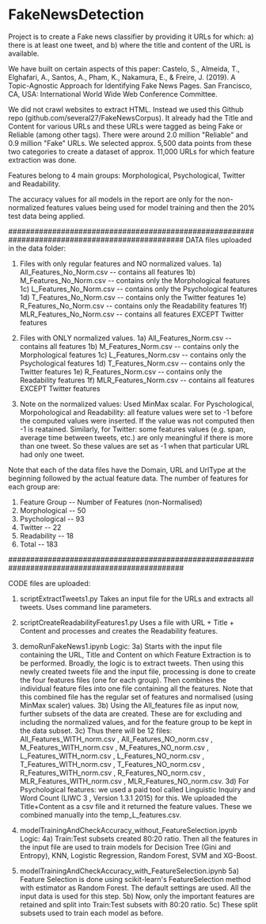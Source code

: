# FakeNewsDetection
Project is to create a Fake news classifier by providing it URLs for which:
a) there is at least one tweet, and
b) where the title and content of the URL is available.

We have built on certain aspects of this paper: Castelo, S., Almeida, T., Elghafari, A., Santos, A., Pham, K., Nakamura, E., & Freire, J. (2019). A Topic-Agnostic Approach for Identifying Fake News Pages. San Francisco, CA, USA: International World Wide Web Conference Committee.

We did not crawl websites to extract HTML. Instead we used this Github repo (github.com/several27/FakeNewsCorpus). It already had the Title and Content for various URLs and these URLs were tagged as being Fake or Reliable (among other tags). There were around 2.0 million "Reliable" and 0.9 million "Fake" URLs. We selected approx. 5,500 data points from these two categories to create a dataset of approx. 11,000 URLs for which feature extraction was done.

Features belong to 4 main groups:
Morphological, Psychological, Twitter and Readability.

The accuracy values for all models in the report are only for the non-normalized features values being used for model training and then the 20% test data being applied.

################################################################################################
DATA files uploaded in the data folder:

1) Files with only regular features and NO normalized values.
1a) All_Features_No_Norm.csv -- contains all features
1b) M_Features_No_Norm.csv   -- contains only the Morphological features
1c) L_Features_No_Norm.csv   -- contains only the Psychological features
1d) T_Features_No_Norm.csv   -- contains only the Twitter features
1e) R_Features_No_Norm.csv   -- contains only the Readability features
1f) MLR_Features_No_Norm.csv -- contains all features EXCEPT Twitter features

2) Files with ONLY normalized values.
1a) All_Features_Norm.csv    -- contains all features
1b) M_Features_Norm.csv      -- contains only the Morphological features
1c) L_Features_Norm.csv      -- contains only the Psychological features
1d) T_Features_Norm.csv      -- contains only the Twitter features
1e) R_Features_Norm.csv      -- contains only the Readability features
1f) MLR_Features_Norm.csv    -- contains all features EXCEPT Twitter features

3) Note on the normalized values: Used MinMax scalar. For Pyschological, Morpohological and Readability: all feature values were set to -1 before the computed values were inserted. If the value was not computed then -1 is reatained. Similarly, for Twitter: some features values (e.g. span, average time between tweets, etc.) are only meaningful if there is more than one tweet. So these values are set as -1 when that particular URL had only one tweet.

Note that each of the data files have the Domain, URL and UrlType at the beginning followed by the actual feature data. The number of features for each group are:
1) Feature Group  --   Number of Features (non-Normalised)
2) Morphological  --   50
3) Psychological  --   93
4) Twitter        --   22
5) Readability    --   18
6) Total          --   183

################################################################################################

CODE files are uploaded:

1) scriptExtractTweets1.py
Takes an input file for the URLs and extracts all tweets. Uses command line parameters.

2) scriptCreateReadabilityFeatures1.py
Uses a file with URL + Title + Content and processes and creates the Readability features.

3) demoRunFakeNews1.ipynb
Logic:
3a) Starts with the input file containing the URL, Title and Content on which Feature Extraction is to be performed.
Broadly, the logic is to extract tweets. Then using this newly created tweets file and the input file, processing is done to create the four features files (one for each group). Then combines the individual feature files into one file containing all the features. Note that this combined file has the regular set of features and normalised (using MinMax scaler) values.
3b) Using the All_features file as input now, further subsets of the data are created. These are for excluding and including the normalized values, and for the feature group to be kept in the data subset.
3c) Thus there will be 12 files: All_Features_WITH_norm.csv , All_Features_NO_norm.csv , M_Features_WITH_norm.csv , M_Features_NO_norm.csv , L_Features_WITH_norm.csv , L_Features_NO_norm.csv , T_Features_WITH_norm.csv , T_Features_NO_norm.csv , R_Features_WITH_norm.csv , R_Features_NO_norm.csv , MLR_Features_WITH_norm.csv , MLR_Features_NO_norm.csv.
3d) For Psychological features: we used a paid tool called Linguistic Inquiry and Word Count (LIWC 3 , Version 1.3.1 2015) for this. We uploaded the Title+Content as a csv file and it returned the feature values. These we combined manually into the temp_L_features.csv.

4) modelTrainingAndCheckAccuracy_without_FeatureSelection.ipynb
Logic:
4a) Train:Test subsets created 80:20 ratio. Then all the features in the input file are used to train models for Decision Tree (Gini and Entropy), KNN, Logistic Regression, Random Forest, SVM and XG-Boost.

5) modelTrainingAndCheckAccuracy_with_FeatureSelection.ipynb
5a) Feature Selection is done using scikit-learn's FeatureSelection method with estimator as Random Forest. The default settings are used. All the input data is used for this step.
5b) Now, only the important features are retained and split into Train:Test subsets with 80:20 ratio.
5c) These split subsets used to train each model as before.

